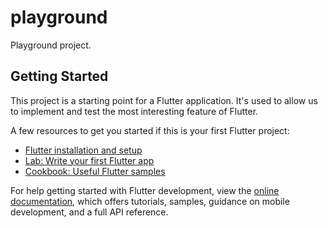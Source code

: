 # playground

Playground project.

## Getting Started

This project is a starting point for a Flutter application. It's used to allow us to implement and test the most interesting feature of Flutter.

A few resources to get you started if this is your first Flutter project:

- [Flutter installation and setup](https://bluereplyexp.atlassian.net/wiki/spaces/TF/pages/568688744/Flutter)
- [Lab: Write your first Flutter app](https://docs.flutter.dev/get-started/codelab)
- [Cookbook: Useful Flutter samples](https://docs.flutter.dev/cookbook)

For help getting started with Flutter development, view the
[online documentation](https://docs.flutter.dev/), which offers tutorials,
samples, guidance on mobile development, and a full API reference.
